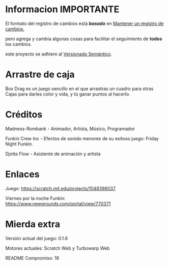 # Informacion IMPORTANTE
El formato del registro de cambios está ***basado*** en [Mantener un registro de cambios](https://keepachangelog.com/es-ES/1.1.0/),

pero agrega y cambia algunas cosas para facilitar el seguimiento de **todos** los cambios.

este proyecto se adhiere al [Versionado Semántico](https://semver.org/spec/v2.0.0.html).

# Arrastre de caja
Box Drag es un juego sencillo en el que arrastras un cuadro para
otras Cajas para darles color y vida, y tú
ganar puntos al hacerlo.

# Créditos
Madness-Rombank - Animador, Artista, Músico, Programador

Funkin Crew Inc - Efectos de sonido menores de su exitoso juego: Friday Night Funkin.

Djotta Flow - Asistente de animación y artista

# Enlaces
Juego: https://scratch.mit.edu/projects/1048396037

Viernes por la noche Funkin: https://www.newgrounds.com/portal/view/770371

# Mierda extra
Versión actual del juego: 0.1.6

Motores actuales: Scratch Web y Turbowarp Web

README Compromiso: 16

